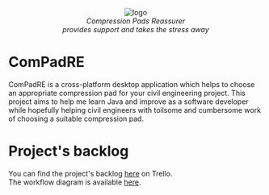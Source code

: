<p align="center">
  <img src="https://github.com/kushiji/ComPadRE/raw/main/logo.png" alt="logo"/>
  <br>
  <i>Compression Pads Reassurer
    <br> provides support and takes the stress away</i>
  <br>
</p>

# ComPadRE
ComPadRE is a cross-platform desktop application which helps to choose an appropriate compression pad for your civil engineering project. This project aims to help me learn Java and improve as a software developer while hopefully helping civil engineers with toilsome and cumbersome work of choosing a suitable compression pad. 

# Project's backlog
You can find the project's backlog [here](https://trello.com/b/CA3bMqzG/application-for-compression-pads-calculation) on Trello.\
The workflow diagram is available [here](https://github.com/kushiji/ComPadRE/blob/main/diagrams/Trello_Workflow.svg).
